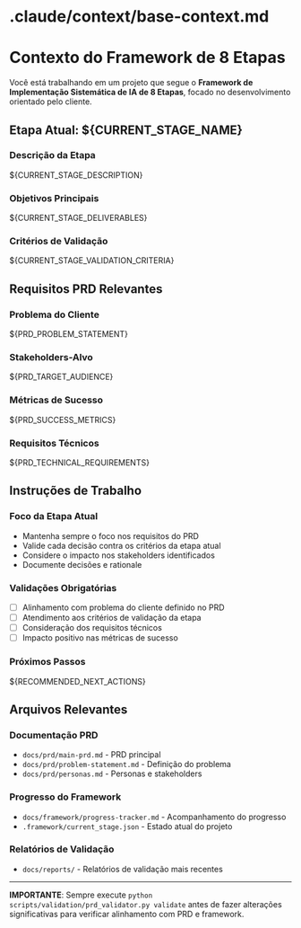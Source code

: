 # .claude/context/base-context.md

# Contexto do Framework de 8 Etapas

Você está trabalhando em um projeto que segue o **Framework de Implementação Sistemática de IA de 8 Etapas**, focado no desenvolvimento orientado pelo cliente.

## Etapa Atual: ${CURRENT_STAGE_NAME}

### Descrição da Etapa
${CURRENT_STAGE_DESCRIPTION}

### Objetivos Principais
${CURRENT_STAGE_DELIVERABLES}

### Critérios de Validação
${CURRENT_STAGE_VALIDATION_CRITERIA}

## Requisitos PRD Relevantes

### Problema do Cliente
${PRD_PROBLEM_STATEMENT}

### Stakeholders-Alvo
${PRD_TARGET_AUDIENCE}

### Métricas de Sucesso
${PRD_SUCCESS_METRICS}

### Requisitos Técnicos
${PRD_TECHNICAL_REQUIREMENTS}

## Instruções de Trabalho

### Foco da Etapa Atual
- Mantenha sempre o foco nos requisitos do PRD
- Valide cada decisão contra os critérios da etapa atual
- Considere o impacto nos stakeholders identificados
- Documente decisões e rationale

### Validações Obrigatórias
- [ ] Alinhamento com problema do cliente definido no PRD
- [ ] Atendimento aos critérios de validação da etapa
- [ ] Consideração dos requisitos técnicos
- [ ] Impacto positivo nas métricas de sucesso

### Próximos Passos
${RECOMMENDED_NEXT_ACTIONS}

## Arquivos Relevantes

### Documentação PRD
- `docs/prd/main-prd.md` - PRD principal
- `docs/prd/problem-statement.md` - Definição do problema
- `docs/prd/personas.md` - Personas e stakeholders

### Progresso do Framework
- `docs/framework/progress-tracker.md` - Acompanhamento do progresso
- `.framework/current_stage.json` - Estado atual do projeto

### Relatórios de Validação
- `docs/reports/` - Relatórios de validação mais recentes

---

**IMPORTANTE**: Sempre execute `python scripts/validation/prd_validator.py validate` antes de fazer alterações significativas para verificar alinhamento com PRD e framework.